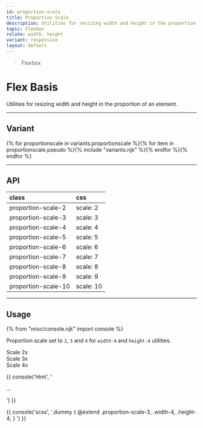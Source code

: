 ```yaml
---
id: proportion-scale
title: Proportion Scale
description: Utilities for resizing width and height in the proportion of an element.
topic: Flexbox
relate: width, height
variant: responsive
layout: default
---
```


> Flexbox

# Flex Basis

Utilities for resizing width and height in the proportion of an element.

---

## Variant

<div class="flex flex-gap-2 flex-wrap justify-start items-center">{% for proportionscale in variants.proportionscale %}{% for item in proportionscale.pseudo %}{% include "variants.njk" %}{% endfor %}{% endfor %}</div>

---

## API

| <span class="padding-x-3 padding-y-1 text-white bg-shade-granite-5 font-semibold curve-border-md">class</span> | <span class="padding-x-3 padding-y-1 text-white bg-shade-granite-5 font-semibold curve-border-md">css</span> |
|:--|:--|
| proportion-scale-2 | scale: 2 |
| proportion-scale-3 | scale: 3 |
| proportion-scale-4 | scale: 4 |
| proportion-scale-5 | scale: 5 |
| proportion-scale-6 | scale: 6 |
| proportion-scale-7 | scale: 7 |
| proportion-scale-8 | scale: 8 |
| proportion-scale-9 | scale: 9 |
| proportion-scale-10 | scale: 10 |

---

## Usage

{% from "misc/console.njk" import console %}

Proportion scale set to `2`, `3` and `4` for `width-4` and `height-4` utilities.

<div class="padding-4 margin-y-4 margin-x-auto">
  <div class="max-width-xl-3 flex justify-center items-center">
    <div class="(expand)margin-r-8 (expand)bg-tint-granite-4 flex (expand)padding-4">
      <div class="width-24 height-24">Scale 2x</div>
      <div class="width-48 height-48 bg-tint-onyx-5">Scale 3x</div>
      <div class="width-64 height-64">Scale 4x</div>
    </div>
  </div>
</div>

{{ console('html',
'<div class="proportion-scale-3 ... width-4 height-4">
    ...
  </div>
') }}

{{ console('scss',
'.dummy {
    @extend
      .proportion-scale-3,
      .width-4,
      .height-4;
}
') }}

